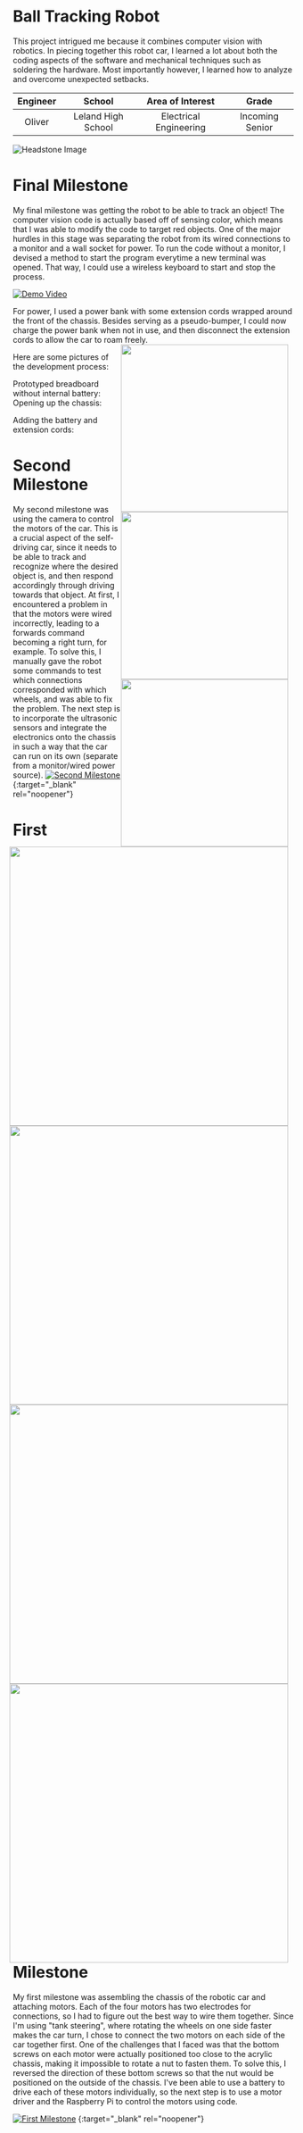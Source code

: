 ﻿# Ball Tracking Robot

This project intrigued me because it combines computer vision with robotics. In piecing together this robot car, I learned a lot about both the coding aspects of the software and mechanical techniques such as soldering the hardware. Most importantly however, I learned how to analyze and overcome unexpected setbacks.

| **Engineer** | **School** | **Area of Interest** | **Grade** |
|:--:|:--:|:--:|:--:|
| Oliver | Leland High School | Electrical Engineering | Incoming Senior

![Headstone Image](https://github.com/burnttomato/Oliver_BSE_Portfolio/blob/main/Final_Side.JPG)
  
# Final Milestone
My final milestone was getting the robot to be able to track an object! The computer vision code is actually based off of sensing color, which means that I was able to modify the code to target red objects. One of the major hurdles in this stage was separating the robot from its wired connections to a monitor and a wall socket for power. To run the code without a monitor, I devised a method to start the program everytime a new terminal was opened. That way, I could use a wireless keyboard to start and stop the process. 

[![Demo Video](https://res.cloudinary.com/marcomontalbano/image/upload/v1627064853/video_to_markdown/images/youtube--j8l3IfQUkO0-c05b58ac6eb4c4700831b2b3070cd403.jpg)](https://youtu.be/j8l3IfQUkO0 "Demo Video")

For power, I used a power bank with some extension cords wrapped around the front of the chassis. Besides serving as a pseudo-bumper, I could now charge the power bank when not in use, and then disconnect the extension cords to allow the car to roam freely.
<img src="https://github.com/burnttomato/Oliver_BSE_Portfolio/blob/main/Final_Front.JPG" width=300 align=center style="float:right; padding-right:10px">
<img src="https://github.com/burnttomato/Oliver_BSE_Portfolio/blob/main/Final_Rear.JPG" width=300 align=center style="float:right; padding-right:10px">
<img src="https://github.com/burnttomato/Oliver_BSE_Portfolio/blob/main/Final_Side.JPG" width=300 align=center style="float:right; padding-right:10px">

Here are some pictures of the development process:

Prototyped breadboard without internal battery:
<img src="https://github.com/burnttomato/Oliver_BSE_Portfolio/blob/main/Breadboard_Prototype.JPG" width=500 align=center style="float:right; padding-right:10px">
Opening up the chassis:
<img src="https://github.com/burnttomato/Oliver_BSE_Portfolio/blob/main/Base_Chassis.JPG" width=500 align=center style="float:right; padding-right:10px">

Adding the battery and extension cords:
<img src="https://github.com/burnttomato/Oliver_BSE_Portfolio/blob/main/Battery_Top.JPG" width=500 align=center style="float:right; padding-right:10px">
<img src="https://github.com/burnttomato/Oliver_BSE_Portfolio/blob/main/Battery_Side.JPG" width=500 align=center style="float:right; padding-right:10px">

# Second Milestone
My second milestone was using the camera to control the motors of the car. This is a crucial aspect of the self-driving car, since it needs to be able to track and recognize where the desired object is, and then respond accordingly through driving towards that object. At first, I encountered a problem in that the motors were wired incorrectly, leading to a forwards command becoming a right turn, for example. To solve this, I manually gave the robot some commands to test which connections corresponded with which wheels, and was able to fix the problem. The next step is to incorporate the ultrasonic sensors and integrate the electronics onto the chassis in such a way that the car can run on its own (separate from a monitor/wired power source).
[![Second Milestone](https://res.cloudinary.com/marcomontalbano/image/upload/v1626726535/video_to_markdown/images/youtube--5PqLjs-i1NA-c05b58ac6eb4c4700831b2b3070cd403.jpg)](https://www.youtube.com/watch?v=5PqLjs-i1NA "Second Milestone"){:target="_blank" rel="noopener"}

# First Milestone
  

My first milestone was assembling the chassis of the robotic car and attaching motors. Each of the four motors has two electrodes for connections, so I had to figure out the best way to wire them together. Since I'm using "tank steering", where rotating the wheels on one side faster makes the car turn, I chose to connect the two motors on each side of the car together first. One of the challenges that I faced was that the bottom screws on each motor were actually positioned too close to the acrylic chassis, making it impossible to rotate a nut to fasten them. To solve this, I reversed the direction of these bottom screws so that the nut would be positioned on the outside of the chassis. I've been able to use a battery to drive each of these motors individually, so the next step is to use a motor driver and the Raspberry Pi to control the motors using code.

[![First Milestone](https://res.cloudinary.com/marcomontalbano/image/upload/v1626118853/video_to_markdown/images/youtube--XxPROW2PbTg-c05b58ac6eb4c4700831b2b3070cd403.jpg)](https://youtu.be/XxPROW2PbTg "First Milestone")
{:target="_blank" rel="noopener"}

